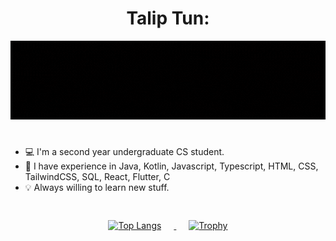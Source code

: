 <h1 align="center">
  <strong>Talip Tun:</strong>
</h1>

<div align="center">
  <img src="https://github.com/TalipTun/TalipTun/blob/main/readmegif" alt="Hello, I am Talip">
</div>

#

- 💻 I'm a second year undergraduate CS student.
- 📜 I have experience in Java, Kotlin, Javascript, Typescript, HTML, CSS, TailwindCSS, SQL, React, Flutter, C
- 💡 Always willing to learn new stuff.
  
#
<div align="center" style="padding: 4px;">
  <a href="https://github.com/anuraghazra/github-readme-stats">
    <img src="https://github-readme-stats.vercel.app/api/top-langs/?username=TalipTun&layout=compact&theme=dark" alt="Top Langs" style="margin-right: 20px;">
  </a>
  <a href="https://github.com/ryo-ma/github-profile-trophy">
    <img src="https://github-profile-trophy.vercel.app/?username=TalipTun&theme=darkhub&no-bg=true&column=3&row=2&exclude=Stars,Issues,PullRequest" alt="Trophy" style="margin-left: 20px;">
  </a>
</div>
